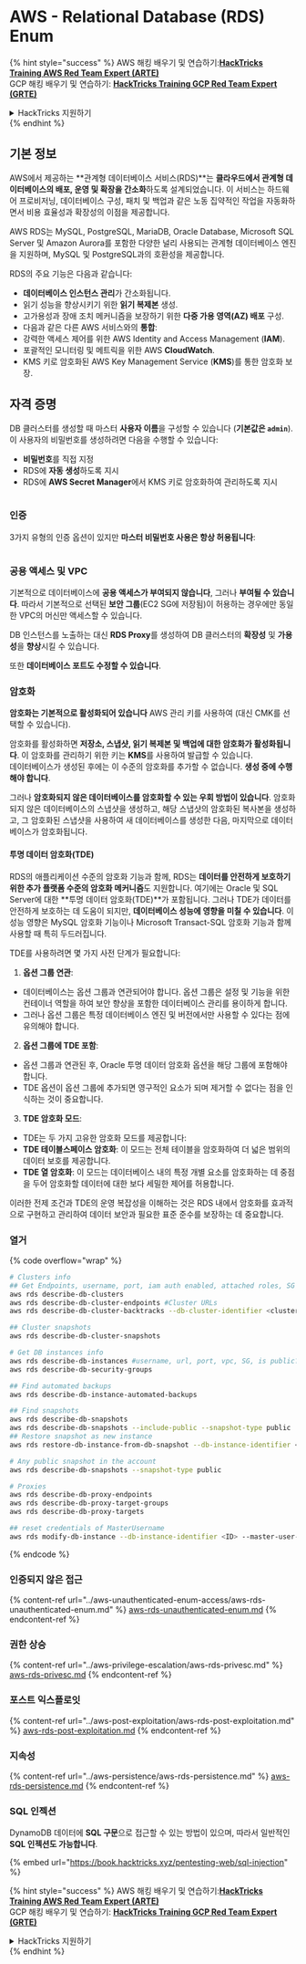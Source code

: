# AWS - Relational Database (RDS) Enum

{% hint style="success" %}
AWS 해킹 배우기 및 연습하기:<img src="../../../.gitbook/assets/image (1) (1).png" alt="" data-size="line">[**HackTricks Training AWS Red Team Expert (ARTE)**](https://training.hacktricks.xyz/courses/arte)<img src="../../../.gitbook/assets/image (1) (1).png" alt="" data-size="line">\
GCP 해킹 배우기 및 연습하기: <img src="../../../.gitbook/assets/image (2).png" alt="" data-size="line">[**HackTricks Training GCP Red Team Expert (GRTE)**<img src="../../../.gitbook/assets/image (2).png" alt="" data-size="line">](https://training.hacktricks.xyz/courses/grte)

<details>

<summary>HackTricks 지원하기</summary>

* [**구독 계획**](https://github.com/sponsors/carlospolop) 확인하기!
* **💬 [**Discord 그룹**](https://discord.gg/hRep4RUj7f) 또는 [**텔레그램 그룹**](https://t.me/peass)에 참여하거나 **Twitter**에서 **팔로우**하세요** 🐦 [**@hacktricks\_live**](https://twitter.com/hacktricks\_live)**.**
* **[**HackTricks**](https://github.com/carlospolop/hacktricks) 및 [**HackTricks Cloud**](https://github.com/carlospolop/hacktricks-cloud) 깃허브 리포지토리에 PR을 제출하여 해킹 팁을 공유하세요.**

</details>
{% endhint %}

## 기본 정보

AWS에서 제공하는 **관계형 데이터베이스 서비스(RDS)**는 **클라우드에서 관계형 데이터베이스의 배포, 운영 및 확장을 간소화**하도록 설계되었습니다. 이 서비스는 하드웨어 프로비저닝, 데이터베이스 구성, 패치 및 백업과 같은 노동 집약적인 작업을 자동화하면서 비용 효율성과 확장성의 이점을 제공합니다.

AWS RDS는 MySQL, PostgreSQL, MariaDB, Oracle Database, Microsoft SQL Server 및 Amazon Aurora를 포함한 다양한 널리 사용되는 관계형 데이터베이스 엔진을 지원하며, MySQL 및 PostgreSQL과의 호환성을 제공합니다.

RDS의 주요 기능은 다음과 같습니다:

* **데이터베이스 인스턴스 관리**가 간소화됩니다.
* 읽기 성능을 향상시키기 위한 **읽기 복제본** 생성.
* 고가용성과 장애 조치 메커니즘을 보장하기 위한 **다중 가용 영역(AZ) 배포** 구성.
* 다음과 같은 다른 AWS 서비스와의 **통합**:
* 강력한 액세스 제어를 위한 AWS Identity and Access Management (**IAM**).
* 포괄적인 모니터링 및 메트릭을 위한 AWS **CloudWatch**.
* KMS 키로 암호화된 AWS Key Management Service (**KMS**)를 통한 암호화 보장.

## 자격 증명

DB 클러스터를 생성할 때 마스터 **사용자 이름**을 구성할 수 있습니다 (**기본값은 `admin`**). 이 사용자의 비밀번호를 생성하려면 다음을 수행할 수 있습니다:

* **비밀번호**를 직접 지정
* RDS에 **자동 생성**하도록 지시
* RDS에 **AWS Secret Manager**에서 KMS 키로 암호화하여 관리하도록 지시

<figure><img src="../../../.gitbook/assets/image (144).png" alt=""><figcaption></figcaption></figure>

### 인증

3가지 유형의 인증 옵션이 있지만 **마스터 비밀번호 사용은 항상 허용됩니다**:

<figure><img src="../../../.gitbook/assets/image (227).png" alt=""><figcaption></figcaption></figure>

### 공용 액세스 및 VPC

기본적으로 데이터베이스에 **공용 액세스가 부여되지 않습니다**, 그러나 **부여될 수 있습니다**. 따라서 기본적으로 선택된 **보안 그룹**(EC2 SG에 저장됨)이 허용하는 경우에만 동일한 VPC의 머신만 액세스할 수 있습니다.

DB 인스턴스를 노출하는 대신 **RDS Proxy**를 생성하여 DB 클러스터의 **확장성** 및 **가용성**을 **향상**시킬 수 있습니다.

또한 **데이터베이스 포트도 수정할 수 있습니다**.

### 암호화

**암호화는 기본적으로 활성화되어 있습니다** AWS 관리 키를 사용하여 (대신 CMK를 선택할 수 있습니다).

암호화를 활성화하면 **저장소, 스냅샷, 읽기 복제본 및 백업에 대한 암호화가 활성화됩니다**. 이 암호화를 관리하기 위한 키는 **KMS**를 사용하여 발급할 수 있습니다.\
데이터베이스가 생성된 후에는 이 수준의 암호화를 추가할 수 없습니다. **생성 중에 수행해야 합니다**.

그러나 **암호화되지 않은 데이터베이스를 암호화할 수 있는 우회 방법이 있습니다**. 암호화되지 않은 데이터베이스의 스냅샷을 생성하고, 해당 스냅샷의 암호화된 복사본을 생성하고, 그 암호화된 스냅샷을 사용하여 새 데이터베이스를 생성한 다음, 마지막으로 데이터베이스가 암호화됩니다.

#### 투명 데이터 암호화(TDE)

RDS의 애플리케이션 수준의 암호화 기능과 함께, RDS는 **데이터를 안전하게 보호하기 위한 추가 플랫폼 수준의 암호화 메커니즘**도 지원합니다. 여기에는 Oracle 및 SQL Server에 대한 **투명 데이터 암호화(TDE)**가 포함됩니다. 그러나 TDE가 데이터를 안전하게 보호하는 데 도움이 되지만, **데이터베이스 성능에 영향을 미칠 수 있습니다**. 이 성능 영향은 MySQL 암호화 기능이나 Microsoft Transact-SQL 암호화 기능과 함께 사용할 때 특히 두드러집니다.

TDE를 사용하려면 몇 가지 사전 단계가 필요합니다:

1. **옵션 그룹 연관**:
* 데이터베이스는 옵션 그룹과 연관되어야 합니다. 옵션 그룹은 설정 및 기능을 위한 컨테이너 역할을 하여 보안 향상을 포함한 데이터베이스 관리를 용이하게 합니다.
* 그러나 옵션 그룹은 특정 데이터베이스 엔진 및 버전에서만 사용할 수 있다는 점에 유의해야 합니다.
2. **옵션 그룹에 TDE 포함**:
* 옵션 그룹과 연관된 후, Oracle 투명 데이터 암호화 옵션을 해당 그룹에 포함해야 합니다.
* TDE 옵션이 옵션 그룹에 추가되면 영구적인 요소가 되며 제거할 수 없다는 점을 인식하는 것이 중요합니다.
3. **TDE 암호화 모드**:
* TDE는 두 가지 고유한 암호화 모드를 제공합니다:
* **TDE 테이블스페이스 암호화**: 이 모드는 전체 테이블을 암호화하여 더 넓은 범위의 데이터 보호를 제공합니다.
* **TDE 열 암호화**: 이 모드는 데이터베이스 내의 특정 개별 요소를 암호화하는 데 중점을 두어 암호화할 데이터에 대한 보다 세밀한 제어를 허용합니다.

이러한 전제 조건과 TDE의 운영 복잡성을 이해하는 것은 RDS 내에서 암호화를 효과적으로 구현하고 관리하여 데이터 보안과 필요한 표준 준수를 보장하는 데 중요합니다.

### 열거

{% code overflow="wrap" %}
```bash
# Clusters info
## Get Endpoints, username, port, iam auth enabled, attached roles, SG
aws rds describe-db-clusters
aws rds describe-db-cluster-endpoints #Cluster URLs
aws rds describe-db-cluster-backtracks --db-cluster-identifier <cluster-name>

## Cluster snapshots
aws rds describe-db-cluster-snapshots

# Get DB instances info
aws rds describe-db-instances #username, url, port, vpc, SG, is public?
aws rds describe-db-security-groups

## Find automated backups
aws rds describe-db-instance-automated-backups

## Find snapshots
aws rds describe-db-snapshots
aws rds describe-db-snapshots --include-public --snapshot-type public
## Restore snapshot as new instance
aws rds restore-db-instance-from-db-snapshot --db-instance-identifier <ID> --db-snapshot-identifier <ID> --availability-zone us-west-2a

# Any public snapshot in the account
aws rds describe-db-snapshots --snapshot-type public

# Proxies
aws rds describe-db-proxy-endpoints
aws rds describe-db-proxy-target-groups
aws rds describe-db-proxy-targets

## reset credentials of MasterUsername
aws rds modify-db-instance --db-instance-identifier <ID> --master-user-password <NewPassword> --apply-immediately
```
{% endcode %}

### 인증되지 않은 접근

{% content-ref url="../aws-unauthenticated-enum-access/aws-rds-unauthenticated-enum.md" %}
[aws-rds-unauthenticated-enum.md](../aws-unauthenticated-enum-access/aws-rds-unauthenticated-enum.md)
{% endcontent-ref %}

### 권한 상승

{% content-ref url="../aws-privilege-escalation/aws-rds-privesc.md" %}
[aws-rds-privesc.md](../aws-privilege-escalation/aws-rds-privesc.md)
{% endcontent-ref %}

### 포스트 익스플로잇

{% content-ref url="../aws-post-exploitation/aws-rds-post-exploitation.md" %}
[aws-rds-post-exploitation.md](../aws-post-exploitation/aws-rds-post-exploitation.md)
{% endcontent-ref %}

### 지속성

{% content-ref url="../aws-persistence/aws-rds-persistence.md" %}
[aws-rds-persistence.md](../aws-persistence/aws-rds-persistence.md)
{% endcontent-ref %}

### SQL 인젝션

DynamoDB 데이터에 **SQL 구문**으로 접근할 수 있는 방법이 있으며, 따라서 일반적인 **SQL 인젝션도 가능합니다**.

{% embed url="https://book.hacktricks.xyz/pentesting-web/sql-injection" %}

{% hint style="success" %}
AWS 해킹 배우기 및 연습하기:<img src="../../../.gitbook/assets/image (1) (1).png" alt="" data-size="line">[**HackTricks Training AWS Red Team Expert (ARTE)**](https://training.hacktricks.xyz/courses/arte)<img src="../../../.gitbook/assets/image (1) (1).png" alt="" data-size="line">\
GCP 해킹 배우기 및 연습하기: <img src="../../../.gitbook/assets/image (2).png" alt="" data-size="line">[**HackTricks Training GCP Red Team Expert (GRTE)**<img src="../../../.gitbook/assets/image (2).png" alt="" data-size="line">](https://training.hacktricks.xyz/courses/grte)

<details>

<summary>HackTricks 지원하기</summary>

* [**구독 계획**](https://github.com/sponsors/carlospolop) 확인하기!
* **💬 [**Discord 그룹**](https://discord.gg/hRep4RUj7f) 또는 [**텔레그램 그룹**](https://t.me/peass)에 참여하거나 **Twitter** 🐦 [**@hacktricks\_live**](https://twitter.com/hacktricks\_live)**를 팔로우하세요.**
* **[**HackTricks**](https://github.com/carlospolop/hacktricks) 및 [**HackTricks Cloud**](https://github.com/carlospolop/hacktricks-cloud) 깃허브 리포지토리에 PR을 제출하여 해킹 팁을 공유하세요.**

</details>
{% endhint %}
